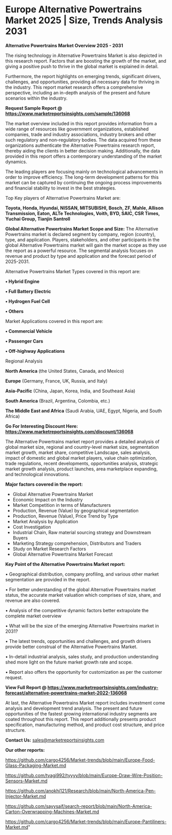  # Europe Alternative Powertrains Market 2025 | Size, Trends Analysis 2031

<Strong> Alternative Powertrains Market Overview 2025 - 2031</strong>

The rising technology in Alternative Powertrains Market is also depicted in this research report. Factors that are boosting the growth of the market, and giving a positive push to thrive in the global market is explained in detail.

Furthermore, the report highlights on emerging trends, significant drivers, challenges, and opportunities, providing all necessary data for thriving in the industry. This report market research offers a comprehensive perspective, including an in-depth analysis of the present and future scenarios within the industry.

<strong>Request Sample Report @ <a href=https://www.marketreportsinsights.com/sample/136068>https://www.marketreportsinsights.com/sample/136068</a></strong>

The market overview included in this report provides information from a wide range of resources like government organizations, established companies, trade and industry associations, industry brokers and other such regulatory and non-regulatory bodies. The data acquired from these organizations authenticate the Alternative Powertrains research report, thereby aiding the clients in better decision making. Additionally, the data provided in this report offers a contemporary understanding of the market dynamics.

The leading players are focusing mainly on technological advancements in order to improve efficiency. The long-term development patterns for this market can be captured by continuing the ongoing process improvements and financial stability to invest in the best strategies.

Top Key players of Alternative Powertrains Market are:

<strong>Toyota, Honda, Hyundai, NISSAN, MITSUBISHI, Bosch, ZF, Mahle, Allison Transmission, Eaton, ALTe Technologies, Voith, BYD, SAIC, CSR Times, Yuchai Group, Tianjin Santroll</strong>

<strong><b>Global Alternative Powertrains Market Scope and Size:</b></strong>
The Alternative Powertrains market is declared segment by company, region (country), type, and application. Players, stakeholders, and other participants in the global Alternative Powertrains market will gain the market scope as they use the report as a powerful resource. The segmental analysis focuses on revenue and product by type and application and the forecast period of 2025-2031.

Alternative Powertrains Market Types covered in this report are:

<strong>• Hybrid Engine

• Full Battery Electric

• Hydrogen Fuel Cell

• Others</strong>

Market Applications covered in this report are:

<strong>• Commercial Vehicle

• Passenger Cars

• Off-highway Applications</strong> 

Regional Analysis

<strong>North America</strong> (the United States, Canada, and Mexico)

<strong>Europe</strong> (Germany, France, UK, Russia, and Italy)

<strong>Asia-Pacific</strong> (China, Japan, Korea, India, and Southeast Asia)

<strong>South America</strong> (Brazil, Argentina, Colombia, etc.)

<strong>The Middle East and Africa</strong> (Saudi Arabia, UAE, Egypt, Nigeria, and South Africa)

<strong>Go For Interesting Discount Here: <a href=https://www.marketreportsinsights.com/discount/136068>https://www.marketreportsinsights.com/discount/136068</a></strong>

The Alternative Powertrains market report provides a detailed analysis of global market size, regional and country-level market size, segmentation market growth, market share, competitive Landscape, sales analysis, impact of domestic and global market players, value chain optimization, trade regulations, recent developments, opportunities analysis, strategic market growth analysis, product launches, area marketplace expanding, and technological innovations.

<strong><b>Major factors covered in the report:</b></strong>
<ul>
  <li>Global Alternative Powertrains Market </li>
  <li>Economic Impact on the Industry</li>
  <li>Market Competition in terms of Manufacturers</li>
  <li>Production, Revenue (Value) by geographical segmentation</li>
  <li>Production, Revenue (Value), Price Trend by Type</li>
  <li>Market Analysis by Application</li>
  <li>Cost Investigation</li>
  <li>Industrial Chain, Raw material sourcing strategy and Downstream Buyers</li>
  <li>Marketing Strategy comprehension, Distributors and Traders</li>
  <li>Study on Market Research Factors</li>
  <li>Global Alternative Powertrains Market Forecast</li>
</ul>

<strong><b>Key Point of the Alternative Powertrains Market report:</b></strong>

• Geographical distribution, company profiling, and various other market segmentation are provided in the report.

• For better understanding of the global Alternative Powertrains market status, the accurate market valuation which comprises of size, share, and revenue are also covered.

• Analysis of the competitive dynamic factors better extrapolate the complete market overview

• What will be the size of the emerging Alternative Powertrains market in 2031?

• The latest trends, opportunities and challenges, and growth drivers provide better construal of the Alternative Powertrains Market.

• In-detail industrial analysis, sales study, and production understanding shed more light on the future market growth rate and scope.

• Report also offers the opportunity for customization as per the customer request.

<strong><b>View Full Report @ <a href=https://www.marketreportsinsights.com/industry-forecast/alternative-powertrains-market-2022-136068>https://www.marketreportsinsights.com/industry-forecast/alternative-powertrains-market-2022-136068</a></b></strong>


At last, the Alternative Powertrains Market report includes investment come analysis and development trend analysis. The present and future opportunities of the fastest growing international industry segments are coated throughout this report. This report additionally presents product specification, manufacturing method, and product cost structure, and price structure.

<strong>Contact Us:</strong>
sales@marketreportsinsights.com

<strong>Our other reports:</strong>

<a href=https://github.com/cargo4256/Market-trends/blob/main/Europe-Food-Glass-Packaging-Market.md>https://github.com/cargo4256/Market-trends/blob/main/Europe-Food-Glass-Packaging-Market.md</a>

<a href=https://github.com/tyagi992/tyyyy/blob/main/Europe-Draw-Wire-Position-Sensors-Market.md>https://github.com/tyagi992/tyyyy/blob/main/Europe-Draw-Wire-Position-Sensors-Market.md</a>

<a href=https://github.com/anokhi121/Research/blob/main/North-America-Pen-Injector-Market.md>https://github.com/anokhi121/Research/blob/main/North-America-Pen-Injector-Market.md</a>

<a href=https://github.com/sayysaif/search-report/blob/main/North-America-Carton-Overwrapping-Machines-Market.md>https://github.com/sayysaif/search-report/blob/main/North-America-Carton-Overwrapping-Machines-Market.md</a>

<a href=https://github.com/cargo4256/Market-trends/blob/main/Europe-Pantiliners-Market.md>https://github.com/cargo4256/Market-trends/blob/main/Europe-Pantiliners-Market.md</a>"
